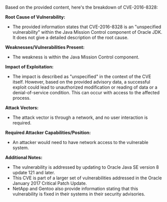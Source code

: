 Based on the provided content, here's the breakdown of CVE-2016-8328:

**Root Cause of Vulnerability:**
- The provided information states that CVE-2016-8328 is an "unspecified vulnerability" within the Java Mission Control component of Oracle JDK. It does not give a detailed description of the root cause.

**Weaknesses/Vulnerabilities Present:**
- The weakness is within the Java Mission Control component.

**Impact of Exploitation:**
- The impact is described as "unspecified" in the context of the CVE itself. However, based on the provided advisory data, a successful exploit could lead to unauthorized modification or reading of data or a denial-of-service condition. This can occur with access to the affected process. 

**Attack Vectors:**
- The attack vector is through a network, and no user interaction is required.

**Required Attacker Capabilities/Position:**
- An attacker would need to have network access to the vulnerable system.

**Additional Notes:**
- The vulnerability is addressed by updating to Oracle Java SE version 8 update 121 and later.
- This CVE is part of a larger set of vulnerabilities addressed in the Oracle January 2017 Critical Patch Update.
- NetApp and Gentoo also provide information stating that this vulnerability is fixed in their systems in their security advisories.